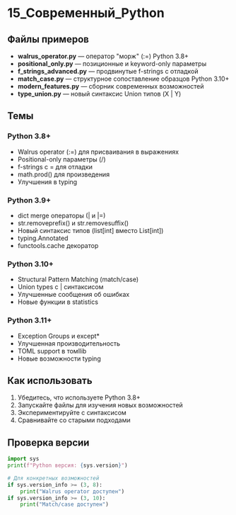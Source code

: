 # 15_Современный_Python

## Файлы примеров

- **walrus_operator.py** — оператор "морж" (:=) Python 3.8+
- **positional_only.py** — позиционные и keyword-only параметры
- **f_strings_advanced.py** — продвинутые f-strings с отладкой
- **match_case.py** — структурное сопоставление образцов Python 3.10+
- **modern_features.py** — сборник современных возможностей
- **type_union.py** — новый синтаксис Union типов (X | Y)

## Темы

### Python 3.8+
- Walrus operator (:=) для присваивания в выражениях
- Positional-only параметры (/)
- f-strings с = для отладки
- math.prod() для произведения
- Улучшения в typing

### Python 3.9+
- dict merge операторы (| и |=)
- str.removeprefix() и str.removesuffix()
- Новый синтаксис типов (list[int] вместо List[int])
- typing.Annotated
- functools.cache декоратор

### Python 3.10+
- Structural Pattern Matching (match/case)
- Union types с | синтаксисом
- Улучшенные сообщения об ошибках
- Новые функции в statistics

### Python 3.11+
- Exception Groups и except*
- Улучшенная производительность
- TOML support в томllib
- Новые возможности typing

## Как использовать

1. Убедитесь, что используете Python 3.8+
2. Запускайте файлы для изучения новых возможностей
3. Экспериментируйте с синтаксисом
4. Сравнивайте со старыми подходами

## Проверка версии

```python
import sys
print(f"Python версия: {sys.version}")

# Для конкретных возможностей
if sys.version_info >= (3, 8):
    print("Walrus operator доступен")
if sys.version_info >= (3, 10):
    print("Match/case доступен")
``` 